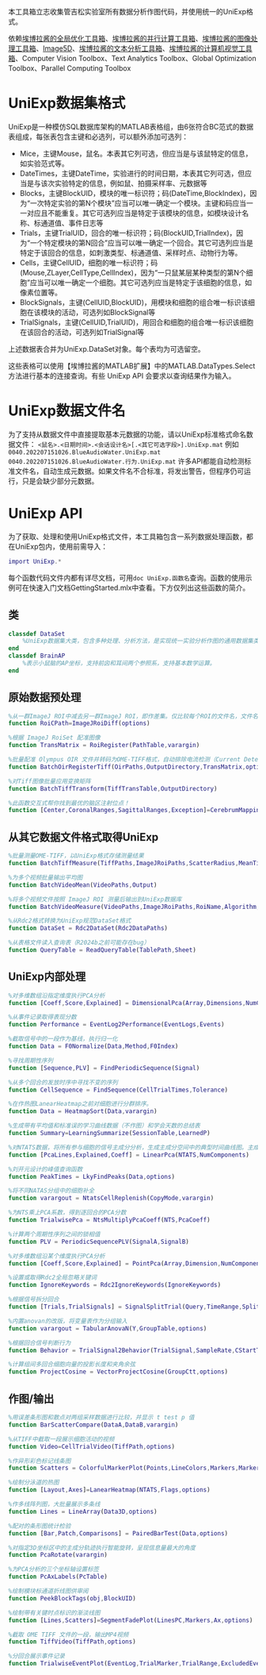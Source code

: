 本工具箱立志收集管吉松实验室所有数据分析作图代码，并使用统一的UniExp格式。

依赖[埃博拉酱的全局优化工具箱](https://ww2.mathworks.cn/matlabcentral/fileexchange/101368-plot-color-allocate-optimization)、[埃博拉酱的并行计算工具箱](https://ww2.mathworks.cn/matlabcentral/fileexchange/99194-parallel-computing)、[埃博拉酱的图像处理工具箱](https://ww2.mathworks.cn/matlabcentral/fileexchange/117015-image-processing-toolbox)、[Image5D](https://ww2.mathworks.cn/matlabcentral/fileexchange/114435-image5d-oir-tiff)、[埃博拉酱的文本分析工具箱](https://ww2.mathworks.cn/matlabcentral/fileexchange/125325-github-release-update)、[埃博拉酱的计算机视觉工具箱](https://ww2.mathworks.cn/matlabcentral/fileexchange/121812-text-render-binary-image)、Computer Vision Toolbox、Text Analytics Toolbox、Global Optimization Toolbox、Parallel Computing Toolbox

# UniExp数据集格式 
UniExp是一种模仿SQL数据库架构的MATLAB表格组，由6张符合BC范式的数据表组成，每张表包含主键和必选列，可以额外添加可选列：
- Mice，主键Mouse，鼠名。本表其它列可选，但应当是与该鼠特定的信息，如实验范式等。
- DateTimes，主键DateTime，实验进行的时间日期，本表其它列可选，但应当是与该次实验特定的信息，例如鼠、拍摄采样率、元数据等
- Blocks，主键BlockUID，模块的唯一标识符；码(DateTime,BlockIndex)，因为“一次特定实验的第N个模块”应当可以唯一确定一个模块。主键和码应当一一对应且不能重复。其它可选列应当是特定于该模块的信息，如模块设计名称、标通道值、事件日志等
- Trials，主键TrialUID，回合的唯一标识符；码(BlockUID,TrialIndex)，因为“一个特定模块的第N回合”应当可以唯一确定一个回合。其它可选列应当是特定于该回合的信息，如刺激类型、标通道值、采样时点、动物行为等。
- Cells，主键CellUID，细胞的唯一标识符；码(Mouse,ZLayer,CellType,CellIndex)，因为“一只鼠某层某种类型的第N个细胞”应当可以唯一确定一个细胞。其它可选列应当是特定于该细胞的信息，如像素位置等。
- BlockSignals，主键(CellUID,BlockUID)，用模块和细胞的组合唯一标识该细胞在该模块的活动，可选列如BlockSignal等
- TrialSignals，主键(CellUID,TrialUID)，用回合和细胞的组合唯一标识该细胞在该回合的活动，可选列如TrialSignal等

上述数据表合并为UniExp.DataSet对象。每个表均为可选留空。

这些表格可以使用【埃博拉酱的MATLAB扩展】中的MATLAB.DataTypes.Select方法进行基本的连接查询。有些 UniExp API 会要求以查询结果作为输入。
# UniExp数据文件名
为了支持从数据文件中直接提取基本元数据的功能，请以UniExp标准格式命名数据文件：
`<鼠名>.<日期时间>.<会话设计名>[.<其它可选字段>].UniExp.mat`
例如
`0040.202207151026.BlueAudioWater.UniExp.mat`
`0040.202207151026.BlueAudioWater.行为.UniExp.mat`
许多API都能自动检测标准文件名，自动生成元数据。如果文件名不合标准，将发出警告，但程序仍可运行，只是会缺少部分元数据。
# UniExp API
为了获取、处理和使用UniExp格式文件，本工具箱包含一系列数据处理函数，都在UniExp包内，使用前需导入：
```MATLAB
import UniExp.*
```
每个函数代码文件内都有详尽文档，可用`doc UniExp.函数名`查询。函数的使用示例可在快速入门文档GettingStarted.mlx中查看。下方仅列出这些函数的简介。
## 类
```MATLAB
classdef DataSet
	%UniExp数据集大类，包含多种处理、分析方法，是实现统一实验分析作图的通用数据集类型。
end
classdef BrainAP
	%表示小鼠脑的AP坐标，支持前囟和耳间两个参照系，支持基本数学运算。
end
```
## 原始数据预处理
```MATLAB
%从一群ImageJ ROI中减去另一群ImageJ ROI，即作差集。仅比较每个ROI的文件名，文件名相同即认为ROI相同。
function RoiCPath=ImageJRoiDiff(options)

%根据 ImageJ RoiSet 配准图像
function TransMatrix = RoiRegister(PathTable,varargin)

%批量配准 Olympus OIR 文件并转码为OME-TIFF格式，自动排除电流检测（Current Detector, CD）通道
function BatchOirRegisterTiff(OirPaths,OutputDirectory,TransMatrix,options)

%对Tiff图像批量应用变换矩阵
function BatchTiffTransform(TiffTransTable,OutputDirectory)

%此函数交互式帮你找到最优的脑区注射位点！
function [Center,CoronalRanges,SagittalRanges,Exception]=CerebrumMapping(APRange,MLRange,options)
```
## 从其它数据文件格式取得UniExp
```MATLAB
%批量测量OME-TIFF，以UniExp格式存储测量结果
function BatchTiffMeasure(TiffPaths,ImageJRoiPaths,ScatterRadius,MeanTiff,Quantile,options)

%为多个视频批量输出平均图
function BatchVideoMean(VideoPaths,Output)

%将多个视频文件按照 ImageJ ROI 测量后输出到UniExp数据库
function BatchVideoMeasure(VideoPaths,ImageJRoiPaths,RoiName,Algorithm,options)

%从Rdc2格式转换为UniExp规范DataSet格式
function DataSet = Rdc2DataSet(Rdc2DataPaths)

%从表格文件读入查询表（R2024b之前可能存在bug）
function QueryTable = ReadQueryTable(TablePath,Sheet)
```
## UniExp内部处理
```MATLAB
%对多维数组沿指定维度执行PCA分析
function [Coeff,Score,Explained] = DimensionalPca(Array,Dimensions,NumComponents)

%从事件记录取得表现分数
function Performance = EventLog2Performance(EventLogs,Events)

%截取信号中的一段作为基线，执行归一化
function Data = F0Normalize(Data,Method,F0Index)

%寻找周期性序列
function [Sequence,PLV] = FindPeriodicSequence(Signal)

%从多个回合的发放时序中寻找不变的序列
function CellSequence = FindSequence(CellTrialTimes,Tolerance)

%在作热图LanearHeatmap之前对细胞进行分群排序。
function Data = HeatmapSort(Data,varargin)

%生成带有平均值和标准误的学习曲线数据（不作图）和学会天数的总结表
function Summary=LearningSummarize(SessionTable,LearnedP)

%对NTATS数据，将所有参与细胞的信号主成分分析，生成主成分空间中的典型时间曲线图。主成分是细胞的加权和。
function [PcaLines,Explained,Coeff] = LinearPca(NTATS,NumComponents)

%刘开元设计的峰值查询函数
function PeakTimes = LkyFindPeaks(Data,options)

%将不同NATAS分组中的细胞补全
function varargout = NtatsCellReplenish(CopyMode,varargin)

%为NTS乘上PCA系数，得到逐回合的PCA分数
function TrialwisePca = NtsMultiplyPcaCoeff(NTS,PcaCoeff)

%计算两个周期性序列之间的锁相值
function PLV = PeriodicSequencePLV(SignalA,SignalB)

%对多维数组沿某个维度执行PCA分析
function [Coeff,Score,Explained] = PointPca(Array,Dimension,NumComponents)

%设置或取得Rdc2全局忽略关键词
function IgnoreKeywords = Rdc2IgnoreKeywords(IgnoreKeywords)

%根据信号拆分回合
function [Trials,TrialSignals] = SignalSplitTrial(Query,TimeRange,SplitType,StdCutoff)

%内置anovan的改版，将变量表作为分组输入
function varargout = TabularAnovaN(Y,GroupTable,options)

%根据回合信号判断行为
function Behavior = TrialSignal2Behavior(TrialSignal,SampleRate,CStartTime,CEndTime,UStartTime,SignalType,ReferenceType,options)

%计算组间多回合细胞向量的投影长度和夹角余弦
function ProjectCosine = VectorProjectCosine(GroupCtt,options)
```
## 作图/输出
```MATLAB
%用误差条形图和散点对两组采样数据进行比较，并显示 t test p 值
function BarScatterCompare(DataA,DataB,varargin)

%从TIFF中截取一段展示细胞活动的视频
function Video=CellTrialVideo(TiffPath,options)

%作异形彩色标记线条图
function Scatters = ColorfulMarkerPlot(Points,LineColors,Markers,MarkerColors,options)

%绘制分泳道的热图
function [Layout,Axes]=LanearHeatmap(NTATS,Flags,options)

%作多线阵列图，大批量展示多条线
function Lines = LineArray(Data3D,options)

%配对的条形图统计检验
function [Bar,Patch,Comparisons] = PairedBarTest(Data,options)

%对指定3D坐标区中的主成分轨迹执行智能旋转，呈现信息量最大的角度
function PcaRotate(varargin)

%为PCA分析的三个坐标轴设置标签
function PcAxLabels(PcTable)

%绘制模块标通道折线图供审阅
function PeekBlockTags(obj,BlockUID)

%绘制带有关键时点标识的渐淡线图
function [Lines,Scatters]=SegmentFadePlot(LinesPC,Markers,Ax,options)

%截取 OME TIFF 文件的一段，输出MP4视频
function TiffVideo(TiffPath,options)

%分回合展示事件记录
function TrialwiseEventPlot(EventLog,TrialMarker,TrialRange,ExcludedEvents)
```